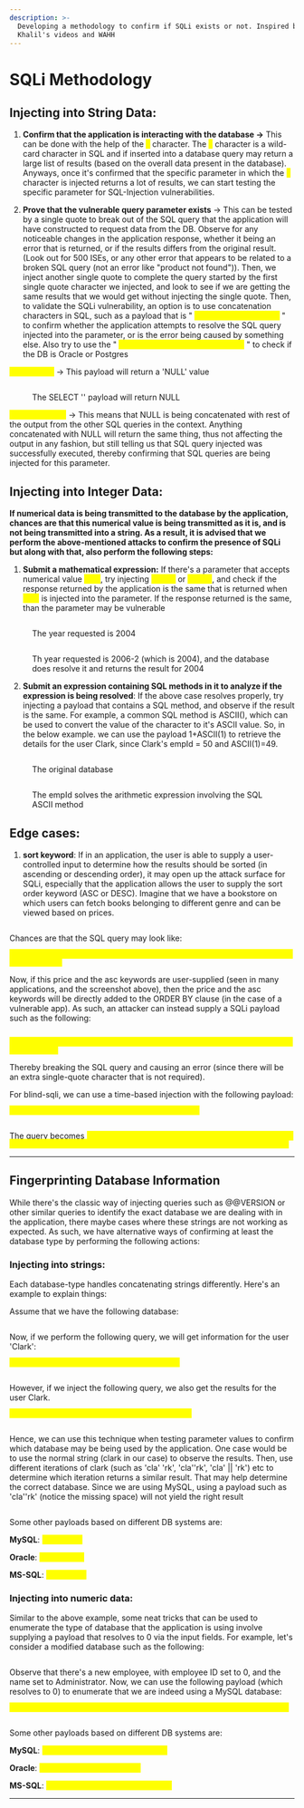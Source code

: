 ```yaml
---
description: >-
  Developing a methodology to confirm if SQLi exists or not. Inspired by Rana
  Khalil's videos and WAHH
---
```


# SQLi Methodology

## **Injecting into String Data:**

1. **Confirm that the application is interacting with the database ->** This can be done with the help of the <mark style="color:yellow;">`%`</mark> character. The <mark style="color:yellow;">`%`</mark> character is a wild-card character in SQL and if inserted into a database query may return a large list of results (based on the overall data present in the database). Anyways, once it's confirmed that the specific parameter in which the <mark style="color:yellow;">`%`</mark> character is injected returns a lot of results, we can start testing the specific parameter for SQL-Injection vulnerabilities.

&#x20;

2. **Prove that the vulnerable query parameter exists** -> This can be tested by a single quote to break out of the SQL query that the application will have constructed to request data from the DB. Observe for any noticeable changes in the application response, whether it being an error that is returned, or if the results differs from the original result. (Look out for 500 ISEs, or any other error that appears to be related to a broken SQL query (not an error like "product not found")). Then, we inject another single quote to complete the query started by the first single quote character we injected, and look to see if we are getting the same results that we would get without injecting the single quote. Then, to validate the SQLi vulnerability, an option is to use concatenation characters in SQL, such as a payload that is " <mark style="color:yellow;">`' || (SELECT '') || '`</mark> " to confirm whether the application attempts to resolve the SQL query injected into the parameter, or is the error being caused by something else. Also try to use the " <mark style="color:yellow;">`' || (SELECT '' FROM dual) || '`</mark> " to check if the DB is Oracle or Postgres

<mark style="color:yellow;">`(SELECT '')`</mark> -> This payload will return a 'NULL' value

<figure><img src="../../../.gitbook/assets/image (115).png" alt=""><figcaption><p>The SELECT '' payload will return NULL</p></figcaption></figure>

<mark style="color:yellow;">`' || NULL || '`</mark> -> This means that NULL is being concatenated with rest of the output from the other SQL queries in the context. Anything concatenated with NULL will return the same thing, thus not affecting the output in any fashion, but still telling us that SQL query injected was successfully executed, thereby confirming that SQL queries are being injected for this parameter. &#x20;

## **Injecting into Integer Data:**

**If numerical data is being transmitted to the database by the application, chances are that this numerical value is being transmitted as it is, and is not being transmitted into a string. As a result, it is advised that we perform the above-mentioned attacks to confirm the presence of SQLi but along with that, also perform the following steps:**

1. **Submit a mathematical expression:** If there's a parameter that accepts numerical value <mark style="color:yellow;">`2004`</mark>, try injecting <mark style="color:yellow;">`2006-2`</mark> or <mark style="color:yellow;">`2000+4`</mark>, and check if the response returned by the application is the same that is returned when <mark style="color:yellow;">`2004`</mark> is injected into the parameter. If the response returned is the same, than the parameter may be vulnerable

<figure><img src="../../../.gitbook/assets/image (120).png" alt=""><figcaption><p>The year requested is 2004</p></figcaption></figure>

<figure><img src="../../../.gitbook/assets/image (119).png" alt=""><figcaption><p>Th year requested is 2006-2 (which is 2004), and the database does resolve it and returns the result for 2004</p></figcaption></figure>

2. **Submit an expression containing SQL methods in it to analyze if the expression is being resolved**: If the above case resolves properly, try injecting a payload that contains a SQL method, and observe if the result is the same. For example, a common SQL method is ASCII(), which can be used to convert the value of the character to it's ASCII value. So, in the below example. we can use the payload 1+ASCII(1) to retrieve the details for the user Clark, since Clark's empId = 50 and ASCII(1)=49.&#x20;

<figure><img src="../../../.gitbook/assets/image (1) (1).png" alt=""><figcaption><p>The original database</p></figcaption></figure>

<figure><img src="../../../.gitbook/assets/image (1) (1) (1).png" alt=""><figcaption><p>The empId solves the arithmetic expression involving the SQL ASCII method</p></figcaption></figure>

## Edge cases:&#x20;

1. **sort keyword**: If in an application, the user is able to supply a user-controlled input to determine how the results should be sorted (in ascending or descending order), it may open up the attack surface for SQLi, especially that the application allows the user to supply the sort order keyword (ASC or DESC). Imagine that we have a bookstore on which users can fetch books belonging to different genre and can be viewed based on prices.&#x20;

<figure><img src="../../../.gitbook/assets/image (122).png" alt=""><figcaption></figcaption></figure>

Chances are that the SQL query may look like:

<mark style="color:yellow;">`SELECT name,title,price FROM bookstore WHERE genre = 'Thriller' ORDER BY price asc;`</mark>

Now, if this price and the asc keywords are user-supplied (seen in many applications, and the screenshot above), then the price and the asc keywords will be directly added to the ORDER BY clause (in the case of a vulnerable app). As such, an attacker can instead supply a SQLi payload such as the following:&#x20;

<figure><img src="../../../.gitbook/assets/image (123).png" alt=""><figcaption></figcaption></figure>

<mark style="color:yellow;">`SELECT name,title,price FROM bookstore WHERE genre = 'Thriller' ORDER BY price';--`</mark>

Thereby breaking the SQL query and causing an error (since there will be an extra single-quote character that is not required).

For blind-sqli, we can use a time-based injection with the following payload:

<mark style="color:yellow;">`(CASE WHEN 1=1 THEN pg_sleep(5) ELSE price END)`</mark>

<figure><img src="../../../.gitbook/assets/image (2).png" alt=""><figcaption></figcaption></figure>

The query becomes <mark style="color:yellow;">`SELECT name,title,price FROM bookstore WHERE genre = 'Thriller' ORDER BY (CASE WHEN 1=1 THEN pg_sleep(5) ELSE price END)`</mark>&#x20;

***

## Fingerprinting Database Information

While there's the classic way of injecting queries such as @@VERSION or other similar queries to identify the exact database we are dealing with in the application, there maybe cases where these strings are not working as expected. As such, we have alternative ways of confirming at least the database type by performing the following actions:&#x20;

### Injecting into strings:&#x20;

Each database-type handles concatenating strings differently. Here's an example to explain things:

Assume that we have the following database:

<figure><img src="../../../.gitbook/assets/image (125).png" alt=""><figcaption></figcaption></figure>

Now, if we perform the following query, we will get information for the user 'Clark':

<mark style="color:yellow;">`SELECT * FROM EMPLOYEE WHERE name='Clark';`</mark>

<figure><img src="../../../.gitbook/assets/image (126).png" alt=""><figcaption></figcaption></figure>

However, if we inject the following query, we also get the results for the user Clark.&#x20;

<mark style="color:yellow;">`SELECT * FROM EMPLOYEE WHERE name='Cla' 'rk';`</mark>

<figure><img src="../../../.gitbook/assets/image (127).png" alt=""><figcaption></figcaption></figure>

Hence, we can use this technique when testing parameter values to confirm which database may be being used by the application. One case would be to use the normal string (clark in our case) to observe the results. Then, use different iterations of clark (such as 'cla' 'rk', 'cla''rk', 'cla' || 'rk') etc to determine which iteration returns a similar result. That may help determine the correct database. Since we are using MySQL, using a payload such as 'cla''rk' (notice the missing space) will not yield the right result

<figure><img src="../../../.gitbook/assets/image (128).png" alt=""><figcaption></figcaption></figure>

Some other payloads based on different DB systems are:

**MySQL**: <mark style="color:yellow;">`'cla' 'rk'`</mark>

**Oracle**: <mark style="color:yellow;">`'cla'||'rk'`</mark>

**MS-SQL**: <mark style="color:yellow;">`'cla'+'rk'`</mark>

### Injecting into numeric data:

Similar to the above example, some neat tricks that can be used to enumerate the type of database that the application is using involve supplying a payload that resolves to 0 via the input fields. For example, let's consider a modified database such as the following:

<figure><img src="../../../.gitbook/assets/image (129).png" alt=""><figcaption></figcaption></figure>

Observe that there's a new employee, with employee ID set to 0, and the name set to Administrator. Now, we can use the following payload (which resolves to 0) to enumerate that we are indeed using a MySQL database:

<mark style="color:yellow;">`SELECT * FROM EMPLOYEE WHERE empId='CONNECTION_ID()-CONNECTION_ID()';`</mark>

<figure><img src="../../../.gitbook/assets/image (130).png" alt=""><figcaption></figcaption></figure>

Some other payloads based on different DB systems are:

**MySQL**: <mark style="color:yellow;">`CONNECTION_ID()-CONNECTION_ID()`</mark>

**Oracle**: <mark style="color:yellow;">`BITAND(1,1) - BITAND(1,1)`</mark>

**MS-SQL**: <mark style="color:yellow;">`@@PACK_RECEIVED-@@PACK_RECEIVED`</mark>&#x20;

***
